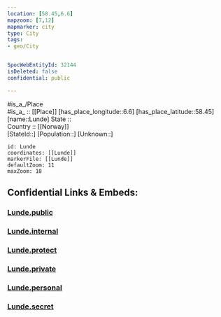 ```yaml
---
location: [58.45,6.6] 
mapzoom: [7,12] 
mapmarker: city 
type: City
tags:
- geo/City


SpocWebEntityId: 32144
isDeleted: false
confidential: public

---
```

#is_a_/Place  
#is_a_ :: [[Place]] 
[has_place_longitude::6.6] 
[has_place_latitude::58.45] 
[name::Lunde] 
State ::  
Country :: [[Norway]]  
[StateId::] 
[Population::] 
[Unknown::] 


```leaflet
id: Lunde
coordinates: [[Lunde]] 
markerFile: [[Lunde]] 
defaultZoom: 11 
maxZoom: 18
```


## Confidential Links & Embeds: 

### [Lunde.public](/_public/\Earth\Continent\Europe\Europe~North\Norway\Counties~Norway\Rogaland\CityLunde.public.md) 

### [Lunde.internal](/_internal/\Earth\Continent\Europe\Europe~North\Norway\Counties~Norway\Rogaland\CityLunde.internal.md) 

### [Lunde.protect](/_protect/\Earth\Continent\Europe\Europe~North\Norway\Counties~Norway\Rogaland\CityLunde.protect.md) 

### [Lunde.private](/_private/\Earth\Continent\Europe\Europe~North\Norway\Counties~Norway\Rogaland\CityLunde.private.md) 

### [Lunde.personal](/_personal/\Earth\Continent\Europe\Europe~North\Norway\Counties~Norway\Rogaland\CityLunde.personal.md) 

### [Lunde.secret](/_secret/\Earth\Continent\Europe\Europe~North\Norway\Counties~Norway\Rogaland\CityLunde.secret.md)

